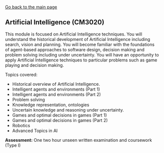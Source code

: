 [Go back to the main page](https://github.com/world-class/REPL)

## Artificial Intelligence (CM3020)

This module is focused on Artificial Intelligence techniques. You will understand the historical
development of Artificial Intelligence including search, vision and planning. You will become familiar
with the foundations of agent-based approaches to software design, decision making and problem
solving including under uncertainty. You will have an opportunity to apply Artificial Intelligence
techniques to particular problems such as game playing and decision making.

Topics covered:

- Historical overview of Artificial Intelligence.
- Intelligent agents and environments (Part 1)
- Intelligent agents and environments (Part 2)
- Problem solving
- Knowledge representation, ontologies
- Uncertain knowledge and reasoning under uncertainty.
- Games and optimal decisions in games (Part 1)
- Games and optimal decisions in games (Part 2)
- Robotics
- Advanced Topics in AI

**Assessment:** One two hour unseen written examination and coursework (Type I)
